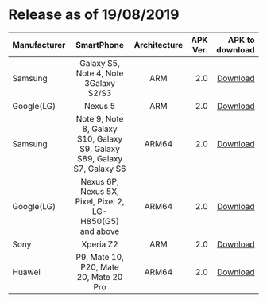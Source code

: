 # Release as of 19/08/2019

| Manufacturer  | SmartPhone    | Architecture  | APK Ver. | APK to download|
| ------------- |:-------------:| :------------:| --------:|---------------:|
| Samsung       | Galaxy S5, Note 4, Note 3Galaxy S2/S3 | ARM | 2.0 | [Download](https://drive.google.com/file/d/1BPqJyjAFxFEzJmatO6ZvpFldyI23YzUH/view?usp=sharing)|
| Google(LG)       | Nexus 5 | ARM | 2.0 | [Download](https://drive.google.com/file/d/1BPqJyjAFxFEzJmatO6ZvpFldyI23YzUH/view?usp=sharing)|
| Samsung       | Note 9, Note 8, Galaxy S10, Galaxy S9, Galaxy S89, Galaxy S7, Galaxy S6 | ARM64 | 2.0 | [Download](https://drive.google.com/file/d/1RpYUErcVQ7YYgVUZ_8CDf0DUgcJ1HOCm/view?usp=sharing)|
| Google(LG)       | Nexus 6P, Nexus 5X, Pixel, Pixel 2, LG-H850(G5) and above | ARM64 | 2.0 | [Download](https://drive.google.com/file/d/1RpYUErcVQ7YYgVUZ_8CDf0DUgcJ1HOCm/view?usp=sharing)|
| Sony       | Xperia Z2 | ARM | 2.0 | [Download](https://drive.google.com/file/d/1BPqJyjAFxFEzJmatO6ZvpFldyI23YzUH/view?usp=sharing)|
| Huawei       | P9, Mate 10, P20, Mate 20, Mate 20 Pro | ARM64 | 2.0 | [Download](https://drive.google.com/file/d/1RpYUErcVQ7YYgVUZ_8CDf0DUgcJ1HOCm/view?usp=sharing)|
